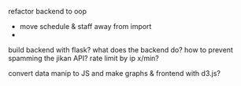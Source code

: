 refactor backend to oop
 - move schedule & staff away from import
 - 

build backend with flask? what does the backend do? how to prevent spamming the jikan API?
	rate limit by ip x/min?

convert data manip to JS and make graphs & frontend with d3.js?
